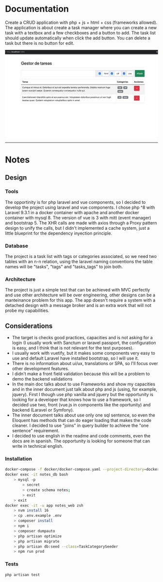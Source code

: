 # Documentation
Create a CRUD application with php + js + html + css (frameworks allowed). The application is
about create a task manager where you can create a new task with a textbox and a few checkboxes
and a button to add. The task list should update automatically when click the add button. You
can delete a task but there is no button for edit.

![Demo](./storage/docs/demo.gif)

---
# Notes
## Design

### Tools
The opportinity is for php laravel and vue components, so I decided to develop the project using
laravel and vue components. I chose php ^8 with Laravel 9.3.1 in a docker container with
apache and another docker container with mysql 8.
The version of vue is 3 with mitt (event manager) and bootstrap 5. The XHR calls are
made with axios through a Proxy pattern design to unify the calls, but I didn't implemented a cache system, just a little blueprint for the dependency inyection principle.

### Database
The project is a task list with tags or categories associated, so we need two tables with an n-n
relation, using the laravel naming conventions the table names will be "tasks", "tags" and
"tasks_tags" to join both.

### Architecture
The project is just a simple test that can be achieved with MVC perfectly and use other
architecture will be over engineering, other designs can be a manteinance problem for this app.
The app doesn't require a system with a detached design with a message broker and is an extra
work that will not probe my capabilities.

## Considerations
- The target is checks good practices, capacities and is not asking for a login (I usually
  work with Sanctum or laravel passport, the configuration is easy, and I think that is not relevant for the test
  purposes).
- I usually work with vuetify, but it makes some components very easy to use and default Laravel
  have installed bootstrap, so I will use it.
- There is no information about ui/ux, translations or SPA, so I'll focus over other development
  features.
- I didn't make a front field validation because this will be a problem to demo the backend validations
- In the main doc talks about to use Frameworks and show my capacities and in the inner document
  just talk about php and js (using, for example, jquery). First I though use php vanilla and jquery
  but the opportunity is looking for a developer that knows how to use a framework, so I decided
  use two, front (vue.js in components like the oportunity) and backend (Laravel or Symfony).
- The inner document talks about use only one sql sentence, so even the Eloquent has methods that
  can do eager loading that makes the code cleaner. I decided to use "joins" in query builder
  to achieve the "one sentence" requirement.
- I decided to use english in the readme and code comments, even the docs are in spanish.
  The opportunity is looking for someone that can write in technical english.

### Installation
```zsh
docker-compose -f docker/docker-compose.yaml --project-directory=docker up &
docker exec -it notes_db bash
    > mysql -p
        > secret
        > create schema notes;
        > exit
    > exit
docker exec -it -u app notes_web zsh
    > nvm install 16
    > cp .env.example .env
    > composer install
    > npm i
    > composer dumpauto
    > php artisan optimize
    > php artisan migrate
    > php artisan db:seed --class=TaskCategorySeeder
    > npm run prod
```

### Tests

```
php artisan test
```
